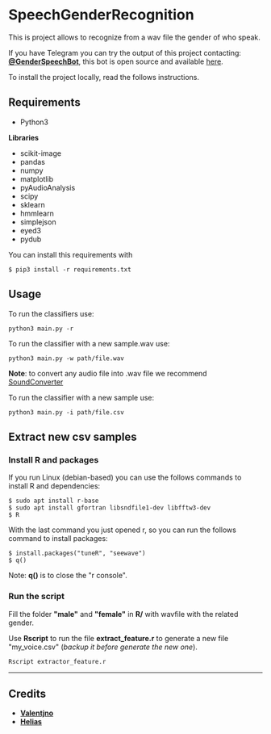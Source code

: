 # SpeechGenderRecognition

This is project allows to recognize from a wav file the gender of who speak.

If you have Telegram you can try the output of this project contacting: **[@GenderSpeechBot](https://t.me/GenderSpeechBot)**, this bot is open source and available [here](https://github.com/Helias/Speech-Gender-Recognition-Bot).

To install the project locally, read the follows instructions.

## Requirements

- Python3

**Libraries**
- scikit-image
- pandas
- numpy
- matplotlib
- pyAudioAnalysis
- scipy
- sklearn
- hmmlearn
- simplejson
- eyed3
- pydub

You can install this requirements with
```
$ pip3 install -r requirements.txt
```

## Usage

To run the classifiers use:

```
python3 main.py -r
```

To run the classifier with a new sample.wav use:

```
python3 main.py -w path/file.wav
```

**Note**: to convert any audio file into .wav file we recommend [SoundConverter](https://soundconverter.org/)


To run the classifier with a new sample use:
```
python3 main.py -i path/file.csv
```


## Extract new csv samples

### Install R and packages

If you run Linux (debian-based) you can use the follows commands to install R and dependencies:
```
$ sudo apt install r-base
$ sudo apt install gfortran libsndfile1-dev libfftw3-dev
$ R
```

With the last command you just opened r, so you can run the follows command to install packages:
```
$ install.packages("tuneR", "seewave")
$ q()
```

Note: **q()** is to close the "r console".

### Run the script

Fill the folder **"male"** and **"female"** in **R/** with wavfile with the related gender.

Use **Rscript** to run the file **extract_feature.r** to generate a new file "my_voice.csv" (*backup it before generate the new one*).

```
Rscript extractor_feature.r
```


---


## Credits

- **[Valentjno](https://github.com/Valentjno)**  
- **[Helias](https://github.com/Helias)**
